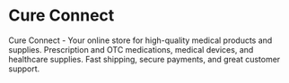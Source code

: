 # Cure Connect
Cure Connect - Your online store for high-quality medical products and supplies. Prescription and OTC medications, medical devices, and healthcare supplies. Fast shipping, secure payments, and great customer support.
